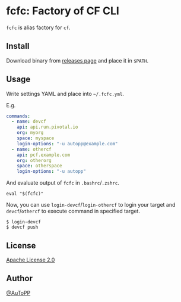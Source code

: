 # fcfc: Factory of CF CLI

`fcfc` is alias factory for `cf`.

## Install

Download binary from [releases page](https://github.com/autopp/fcfc/releases) and place it in `$PATH`.

## Usage

Write settings YAML and place into `~/.fcfc.yml`.

E.g.
```yaml
commands:
  - name: devcf
    api: api.run.pivotal.io
    org: myorg
    space: myspace
    login-options: "-u autopp@example.com"
  - name: othercf
    api: pcf.example.com
    org: otherorg
    space: otherspace
    login-options: "-u autopp"
```

And evaluate output of `fcfc` in `.bashrc`/`.zshrc`.
```
eval "$(fcfc)"
```

Now, you can use `login-devcf`/`login-othercf` to login your target and `devcf`/`othercf` to execute command in specified target.
```
$ login-devcf
$ devcf push
```

## License

[Apache License 2.0](LICENSE)

## Author

[@AuToPP](https://twitter.com/AuToPP)
